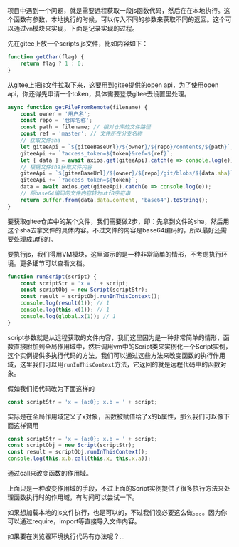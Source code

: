 项目中遇到一个问题，就是需要远程获取一段js函数代码，然后在在本地执行。这个函数有参数，本地执行的时候，可以传入不同的参数来获取不同的返回。这个可以通过`vm`模块来实现，下面是记录实现的过程。



先在gitee上放一个scripts.js文件，比如内容如下：

```javascript
function getChar(flag) {
    return flag ? 1 : 0;
}
```

从gitee上把js文件拉取下来，这要用到gitee提供的open api，为了使用open api，你还得先申请一个token，具体需要登录gitee去设置里处理。

```javascript
async function getFileFromRemote(filename) {
    const owner = '用户名';
    const repo = '仓库名称';
    const path = filename; // 相对仓库的文件路径
    const ref = 'master'; // 文件所在分支名称
    // 获取文件sha
    let giteeApi = `${giteeBaseUrl}/${owner}/${repo}/contents/${path}`;
    giteeApi += `?access_token=${token}&ref=${ref}`;
    let { data } = await axios.get(giteeApi).catch(e => console.log(e));
    // 根据文件sha获取文件内容
    giteeApi = `${giteeBaseUrl}/${owner}/${repo}/git/blobs/${data.sha}`;
    giteeApi += `?access_token=${token}`;
    data = await axios.get(giteeApi).catch(e => console.log(e));
    // 将base64编码的文件内容转为utf8字符串
    return Buffer.from(data.data.content, 'base64').toString();
}
```

要获取gitee仓库中的某个文件，我们需要做2步，即：先拿到文件的sha，然后用这个sha去拿文件的具体内容。不过文件的内容是base64编码的，所以最好还需要处理成utf8的。

要执行js，我们得用VM模块，这里演示的是一种非常简单的情形，不考虑执行环境。更多细节可以查看文档。

```javascript
function runScript(script) {
    const scriptStr = 'x = ' + script;
    const scriptObj = new Script(scriptStr);
    const result = scriptObj.runInThisContext();
    console.log(result(1)); // 1
    console.log(this.x(1)); // 1
    console.log(global.x(1)); // 1
}
```

script参数就是从远程获取的文件内容，我们这里因为是一种非常简单的情形，函数直接附加到全局作用域中，然后调用vm中的Script类来实例化一个Script实例，这个实例提供多执行代码的方法，我们可以通过这些方法来改变函数的执行作用域，这里我们可以用`runInThisContext`方法，它返回的就是远程代码中的函数对象。



假如我们把代码改为下面这样的

```javascript
const scriptStr = 'x = {a:0}; x.b = ' + script;
```

实际是在全局作用域定义了x对象，函数被赋值给了x的b属性，那么我们可以像下面这样调用

```javascript
const scriptStr = 'x = {a:0}; x.b = ' + script;
const scriptObj = new Script(scriptStr);
const result = scriptObj.runInThisContext();
console.log(this.x.b.call(this.x, this.x.a));
```

通过call来改变函数的作用域。

上面只是一种改变作用域的手段，不过上面的Script实例提供了很多执行方法来处理函数执行时的作用域，有时间可以尝试一下。



如果想加载本地的js文件执行，也是可以的，不过我们没必要这么做。。。。因为你可以通过require，import等直接导入文件内容。



如果要在浏览器环境执行代码有办法呢？…
